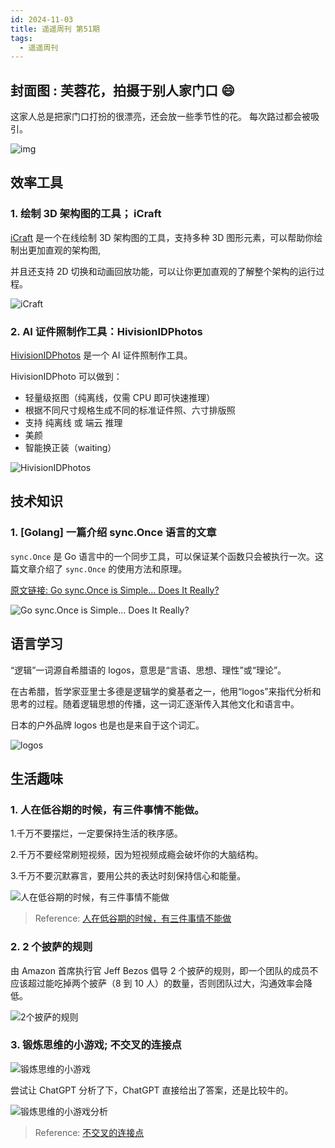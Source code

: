```yaml
---
id: 2024-11-03
title: 遥遥周刊 第51期
tags:
  - 遥遥周刊
---
```


## 封面图 : 芙蓉花，拍摄于别人家门口 😄

这家人总是把家门口打扮的很漂亮，还会放一些季节性的花。 每次路过都会被吸引。

![img](cover.jpeg)

## 效率工具

### 1. 绘制 3D 架构图的工具； iCraft

[iCraft](https://icraft.gantcloud.com/) 是一个在线绘制 3D 架构图的工具，支持多种 3D 图形元素，可以帮助你绘制出更加直观的架构图,

并且还支持 2D 切换和动画回放功能，可以让你更加直观的了解整个架构的运行过程。

![iCraft](iCraft.png)

### 2. AI 证件照制作工具：HivisionIDPhotos

[HivisionIDPhotos](https://idphotos.hivision.com/) 是一个 AI 证件照制作工具。

HivisionIDPhoto 可以做到：

- 轻量级抠图（纯离线，仅需 CPU 即可快速推理）
- 根据不同尺寸规格生成不同的标准证件照、六寸排版照
- 支持 纯离线 或 端云 推理
- 美颜
- 智能换正装（waiting）

![HivisionIDPhotos](https://github.com/Zeyi-Lin/HivisionIDPhotos/blob/master/assets/demo.png?raw=true)

## 技术知识

### 1. [Golang] 一篇介绍 sync.Once 语言的文章

`sync.Once` 是 Go 语言中的一个同步工具，可以保证某个函数只会被执行一次。这篇文章介绍了 `sync.Once` 的使用方法和原理。

[原文链接: Go sync.Once is Simple... Does It Really?](https://victoriametrics.com/blog/go-sync-once/)

![Go sync.Once is Simple... Does It Really?](go-sync-once-preview.webp)

## 语言学习

“逻辑”一词源自希腊语的 logos，意思是“言语、思想、理性”或“理论”。

在古希腊，哲学家亚里士多德是逻辑学的奠基者之一，他用“logos”来指代分析和思考的过程。随着逻辑思想的传播，这一词汇逐渐传入其他文化和语言中。

日本的户外品牌 logos 也是也是来自于这个词汇。

![logos](logos.webp)

## 生活趣味

### 1. 人在低谷期的时候，有三件事情不能做。

1.千万不要摆烂，一定要保持生活的秩序感。

2.千万不要经常刷短视频，因为短视频成瘾会破坏你的大脑结构。

3.千万不要沉默寡言，要用公共的表达时刻保持信心和能量。

![人在低谷期的时候，有三件事情不能做](人在低谷期的时候.png)

> Reference: [人在低谷期的时候，有三件事情不能做](https://x.com/jiamimaodashu/status/1851643023677071809)

### 2. 2 个披萨的规则

由 Amazon 首席执行官 Jeff Bezos 倡导 2 个披萨的规则，即一个团队的成员不应该超过能吃掉两个披萨（8 到 10 人）的数量，否则团队过大，沟通效率会降低。

![2个披萨的规则](2个披萨的规则.webp)

### 3. 锻炼思维的小游戏; 不交叉的连接点

![锻炼思维的小游戏](不交叉的连接点.png)

尝试让 ChatGPT 分析了下，ChatGPT 直接给出了答案，还是比较牛的。

![锻炼思维的小游戏分析](不交叉的连接点-分析.png)

> Reference: [不交叉的连接点](https://x.com/igeekbb/status/1851865636282228908)
